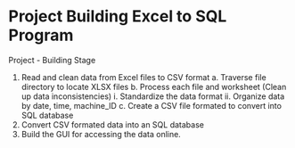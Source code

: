 # Project Building Excel to SQL Program
 Project - Building Stage
 1. Read and clean data from Excel files to CSV format
    a. Traverse file directory to locate XLSX files
    b. Process each file and worksheet (Clean up data inconsistencies)
        i. Standardize the data format
        ii. Organize data by date, time, machine_ID
    c. Create a CSV file formated to convert into SQL database
 3. Convert CSV formated data into an SQL database
 4. Build the GUI for accessing the data online.
